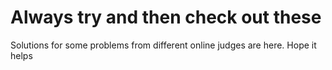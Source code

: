 # **Always try and then check out these**

Solutions for some problems from different online judges are here. Hope it helps


